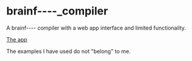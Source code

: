 # brainf----_compiler
A brainf---- compiler with a web app interface and limited functionality.

[The app](https://share.streamlit.io/advaithca/brainf----_compiler/WebApp/app.py)


The examples I have used do not "belong" to me.
